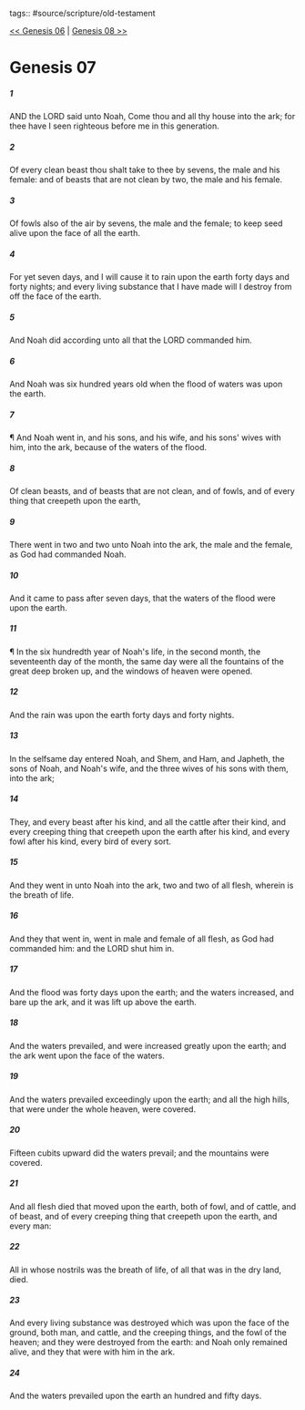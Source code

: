 tags:: #source/scripture/old-testament

[<< Genesis 06](/Old_Testament/01_Genesis/Genesis_06.md) | [Genesis 08 >>](/Old_Testament/01_Genesis/Genesis_08.md)

# Genesis 07

##### 1

AND the LORD said unto Noah, Come thou and all thy house into the ark; for thee have I seen righteous before me in this generation.

##### 2

Of every clean beast thou shalt take to thee by sevens, the male and his female: and of beasts that are not clean by two, the male and his female.

##### 3

Of fowls also of the air by sevens, the male and the female; to keep seed alive upon the face of all the earth.

##### 4

For yet seven days, and I will cause it to rain upon the earth forty days and forty nights; and every living substance that I have made will I destroy from off the face of the earth.

##### 5

And Noah did according unto all that the LORD commanded him.

##### 6

And Noah was six hundred years old when the flood of waters was upon the earth.

##### 7

¶ And Noah went in, and his sons, and his wife, and his sons' wives with him, into the ark, because of the waters of the flood.

##### 8

Of clean beasts, and of beasts that are not clean, and of fowls, and of every thing that creepeth upon the earth,

##### 9

There went in two and two unto Noah into the ark, the male and the female, as God had commanded Noah.

##### 10

And it came to pass after seven days, that the waters of the flood were upon the earth.

##### 11

¶ In the six hundredth year of Noah's life, in the second month, the seventeenth day of the month, the same day were all the fountains of the great deep broken up, and the windows of heaven were opened.

##### 12

And the rain was upon the earth forty days and forty nights.

##### 13

In the selfsame day entered Noah, and Shem, and Ham, and Japheth, the sons of Noah, and Noah's wife, and the three wives of his sons with them, into the ark;

##### 14

They, and every beast after his kind, and all the cattle after their kind, and every creeping thing that creepeth upon the earth after his kind, and every fowl after his kind, every bird of every sort.

##### 15

And they went in unto Noah into the ark, two and two of all flesh, wherein is the breath of life.

##### 16

And they that went in, went in male and female of all flesh, as God had commanded him: and the LORD shut him in.

##### 17

And the flood was forty days upon the earth; and the waters increased, and bare up the ark, and it was lift up above the earth.

##### 18

And the waters prevailed, and were increased greatly upon the earth; and the ark went upon the face of the waters.

##### 19

And the waters prevailed exceedingly upon the earth; and all the high hills, that were under the whole heaven, were covered.

##### 20

Fifteen cubits upward did the waters prevail; and the mountains were covered.

##### 21

And all flesh died that moved upon the earth, both of fowl, and of cattle, and of beast, and of every creeping thing that creepeth upon the earth, and every man:

##### 22

All in whose nostrils was the breath of life, of all that was in the dry land, died.

##### 23

And every living substance was destroyed which was upon the face of the ground, both man, and cattle, and the creeping things, and the fowl of the heaven; and they were destroyed from the earth: and Noah only remained alive, and they that were with him in the ark.

##### 24

And the waters prevailed upon the earth an hundred and fifty days.
